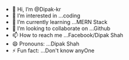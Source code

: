 - 👋 Hi, I’m @Dipak-kr
- 👀 I’m interested in ...coding
- 🌱 I’m currently learning ...MERN Stack
- 💞️ I’m looking to collaborate on ...Github
- 📫 How to reach me ...Facebook/Dipak Shah
- 😄 Pronouns: ...Dipak Shah
- ⚡ Fun fact: ...Don't know anyOne

<!---
Dipak-kr/Dipak-kr is a ✨ special ✨ repository because its `README.md` (this file) appears on your GitHub profile.
You can click the Preview link to take a look at your changes.
--->
